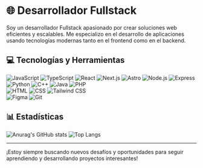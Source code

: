 # 🌐 Desarrollador Fullstack

Soy un desarrollador Fullstack apasionado por crear soluciones web eficientes y escalables. Me especializo en el desarrollo de aplicaciones usando tecnologías modernas tanto en el frontend como en el backend.

## 💻 Tecnologías y Herramientas

![JavaScript](https://img.shields.io/badge/-JavaScript-black?style=flat-square&logo=javascript&logoColor=F7DF1E)
![TypeScript](https://img.shields.io/badge/-TypeScript-black?style=flat-square&logo=typescript&logoColor=007ACC)
![React](https://img.shields.io/badge/-React-black?style=flat-square&logo=react&logoColor=61DAFB)
![Next.js](https://img.shields.io/badge/-Next.js-black?style=flat-square&logo=next.js&logoColor=FFFFFF)
![Astro](https://img.shields.io/badge/-Astro-black?style=flat-square&logo=astro&logoColor=FFFFFF)
![Node.js](https://img.shields.io/badge/-Node.js-black?style=flat-square&logo=node.js&logoColor=6CC24A)
![Express](https://img.shields.io/badge/-Express-black?style=flat-square&logo=express&logoColor=FFFFFF)  
![Python](https://img.shields.io/badge/-Python-black?style=flat-square&logo=python&logoColor=3776AB)
![C++](https://img.shields.io/badge/-C++-black?style=flat-square&logo=c%2B%2B&logoColor=00599C)
![Java](https://img.shields.io/badge/-Java-black?style=flat-square&logo=java&logoColor=007396)
![PHP](https://img.shields.io/badge/-PHP-black?style=flat-square&logo=php&logoColor=777BB4)  
![HTML](https://img.shields.io/badge/-HTML-black?style=flat-square&logo=html5&logoColor=E34F26)
![CSS](https://img.shields.io/badge/-CSS-black?style=flat-square&logo=css3&logoColor=1572B6)
![Tailwind CSS](https://img.shields.io/badge/-TailwindCSS-black?style=flat-square&logo=tailwind-css&logoColor=38B2AC)  
![Figma](https://img.shields.io/badge/-Figma-black?style=flat-square&logo=figma&logoColor=F24E1E)
![Git](https://img.shields.io/badge/-Git-black?style=flat-square&logo=git&logoColor=F05032)

## 📊 Estadísticas

![Anurag's GitHub stats](https://github-readme-stats.vercel.app/api?username=GudinoJoaquin&show_icons=true&hide_title=true&hide=prs&count_private=true&theme=radical)
![Top Langs](https://github-readme-stats.vercel.app/api/top-langs/?username=GudinoJoaquin&layout=compact&theme=radical)


---

¡Estoy siempre buscando nuevos desafíos y oportunidades para seguir aprendiendo y desarrollando proyectos interesantes!
